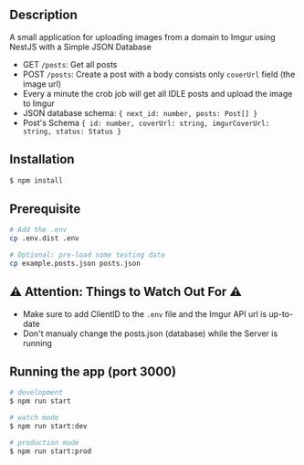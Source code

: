 ## Description

A small application for uploading images from a domain to Imgur using NestJS with a Simple JSON Database
-  GET   `/posts`: Get all posts
-  POST  `/posts`: Create a post with a body consists only `coverUrl` field (the image url)
-  Every a minute the crob job will get all IDLE posts and upload the image to Imgur
-  JSON database schema: `{ next_id: number, posts: Post[] }`
-  Post's Schema `{ id: number, coverUrl: string, imgurCoverUrl: string, status: Status }`

## Installation

```bash
$ npm install
```

## Prerequisite
```bash
# Add the .env
cp .env.dist .env

# Optional: pre-load some testing data
cp example.posts.json posts.json
```
## :warning: Attention: Things to Watch Out For :warning:
- Make sure to add ClientID to the `.env` file and the Imgur API url is up-to-date
- Don't manualy change the posts.json (database) while the Server is running


## Running the app (port 3000)
```bash
# development
$ npm run start

# watch mode
$ npm run start:dev

# production mode
$ npm run start:prod
```


